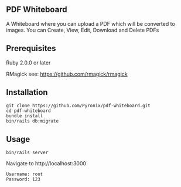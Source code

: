 ## PDF Whiteboard

A Whiteboard where you can upload a PDF which will be converted to images.
You can Create, View, Edit, Download and Delete PDFs

## Prerequisites

Ruby 2.0.0 or later

RMagick see:  https://github.com/rmagick/rmagick

## Installation

```
git clone https://github.com/Pyronix/pdf-whiteboard.git
cd pdf-whiteboard
bundle install
bin/rails db:migrate
```

## Usage

```
bin/rails server
```

Navigate to http://localhost:3000
````
Username: root
Password: 123
````